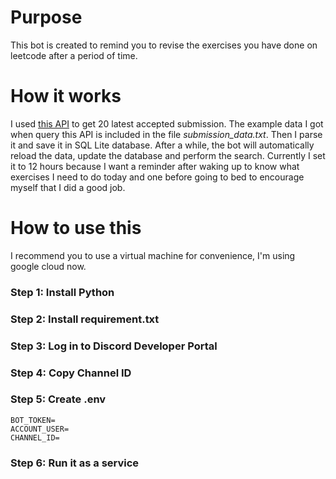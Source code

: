 # Purpose
This bot is created to remind you to revise the exercises you have done on leetcode after a period of time.
# How it works
I used [this API](https://github.com/alfaarghya/alfa-leetcode-api) to get 20 latest accepted submission. The example data I got when query this API is included in the file _submission_data.txt_. Then I parse it and save it in SQL Lite database. After a while, the bot will automatically reload the data, update the database and perform the search. Currently I set it to 12 hours because I want a reminder after waking up to know what exercises I need to do today and one before going to bed to encourage myself that I did a good job.
# How to use this 
I recommend you to use a virtual machine for convenience, I'm using google cloud now.
### Step 1: Install Python
### Step 2: Install requirement.txt
### Step 3: Log in to Discord Developer Portal
### Step 4: Copy Channel ID
### Step 5: Create .env
```
BOT_TOKEN=
ACCOUNT_USER=
CHANNEL_ID=
```
### Step 6: Run it as a service
